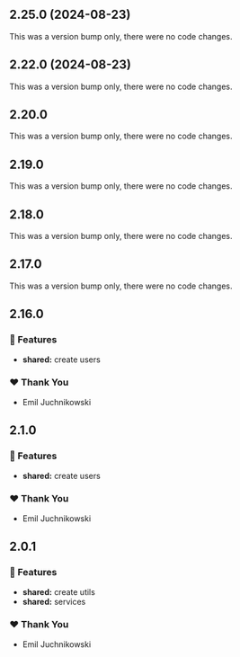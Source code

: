 ## 2.25.0 (2024-08-23)

This was a version bump only, there were no code changes.

## 2.22.0 (2024-08-23)

This was a version bump only, there were no code changes.

## 2.20.0

This was a version bump only, there were no code changes.

## 2.19.0

This was a version bump only, there were no code changes.

## 2.18.0

This was a version bump only, there were no code changes.

## 2.17.0

This was a version bump only, there were no code changes.

## 2.16.0


### 🚀 Features

- **shared:** create users

### ❤️  Thank You

- Emil Juchnikowski

## 2.1.0


### 🚀 Features

- **shared:** create users

### ❤️  Thank You

- Emil Juchnikowski

## 2.0.1


### 🚀 Features

- **shared:** create utils
- **shared:** services

### ❤️  Thank You

- Emil Juchnikowski